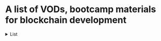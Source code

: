 # A list of VODs, bootcamp materials for blockchain development

<details>
<summary>List</summary>

1. [How to Become an Ethereum Smart Contract Engineer | Road Map 2021](https://youtu.be/WFjeWP148jM)
1. [Ethereum Engineering Group](https://www.youtube.com/c/EthereumEngineeringGroup)
1. [Chainlink - blockchain free code camp](https://youtube.com/playlist?list=PLVP9aGDn-X0QRGpzjx3av5lDH6msuAeyU)
1. [Solana Developer Bootcamp 2022](https://youtube.com/playlist?list=PLVP9aGDn-X0R3Zy27JY4eeuarHSA_syKx)
1. [Become a Web 3 & Blockchain Developer in 2022 | Practical Step by Step Solidity and Web3 Roadmap](https://youtu.be/aVQJGr2J8io)
1. [Chainlink - blockchain free code camp](https://youtube.com/playlist?list=PLVP9aGDn-X0QRGpzjx3av5lDH6msuAeyU)

1. [Patrick Collins: Top 5 Tricks for Smart Contract Productivity](https://youtu.be/0ixxdsOOKKo)
1. [Alex Behrens: Understanding OpenZeppelin Contracts, Defender, and Wizard](https://youtu.be/EmUz2-D2488)
1. [Alex Roan: Hitchhiker’s Guide to the EVM](https://youtu.be/zgukojxyHKc)
1. [Wyatt Barnes and Gregory Markou: What’s New in Web3.js](https://youtu.be/GrBx9xXW_dg)
</details>
